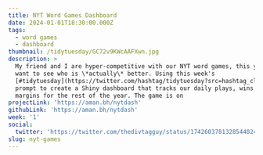 ```yaml
---
title: NYT Word Games Dashboard
date: 2024-01-01T18:30:00.000Z
tags:
  - word games
  - dashboard
thumbnail: /tidytuesday/GC72v9KWcAAFXwn.jpg
description: >
  My friend and I are hyper-competitive with our NYT word games, this year we
  want to see who is \*actually\* better. Using this week's
  [#tidytuesday](https://twitter.com/hashtag/tidytuesday?src=hashtag_click)
  prompt to create a Shiny dashboard that tracks our daily plays, wins and win
  margins for the rest of the year. The game is on
projectLink: 'https://aman.bh/nytdash'
githubLink: 'https://aman.bh/nytdash'
week: '1'
social:
  twitter: 'https://twitter.com/thedivtagguy/status/1742603781328544024'
slug: nyt-games
---
```

